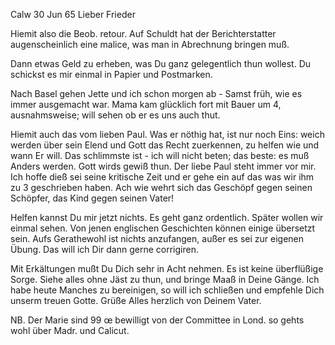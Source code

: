  Calw 30 Jun 65
Lieber Frieder

Hiemit also die Beob. retour. Auf Schuldt hat der Berichterstatter augenscheinlich eine malice, was man in Abrechnung bringen muß.

Dann etwas Geld zu erheben, was Du ganz gelegentlich thun wollest. Du schickst es mir einmal in Papier und Postmarken.

Nach Basel gehen Jette und ich schon morgen ab - Samst früh, wie es immer ausgemacht war. Mama kam glücklich fort mit Bauer um 4, ausnahmsweise; will sehen ob er es uns auch thut.

Hiemit auch das vom lieben Paul. Was er nöthig hat, ist nur noch Eins: weich werden über sein Elend und Gott das Recht zuerkennen, zu helfen wie und wann Er will. Das schlimmste ist - ich will nicht beten; das beste: es muß Anders werden. Gott wirds gewiß thun. Der liebe Paul steht immer vor mir. Ich hoffe dieß sei seine kritische Zeit und er gehe ein auf das was wir ihm zu 3 geschrieben haben. Ach wie wehrt sich das Geschöpf gegen seinen Schöpfer, das Kind gegen seinen Vater!

Helfen kannst Du mir jetzt nichts. Es geht ganz ordentlich. Später wollen wir einmal sehen. Von jenen englischen Geschichten können einige übersetzt sein. Aufs Gerathewohl ist nichts anzufangen, außer es sei zur eigenen Übung. Das will ich Dir dann gerne corrigiren.

Mit Erkältungen mußt Du Dich sehr in Acht nehmen. Es ist keine überflüßige Sorge. Siehe alles ohne Jäst zu thun, und bringe Maaß in Deine Gänge. 
Ich habe heute Manches zu bereinigen, so will ich schließen und empfehle Dich unserm treuen Gotte. Grüße Alles herzlich
 von Deinem Vater.

NB. Der Marie sind 99 œ bewilligt von der Committee in Lond. so gehts wohl über Madr. und Calicut.

